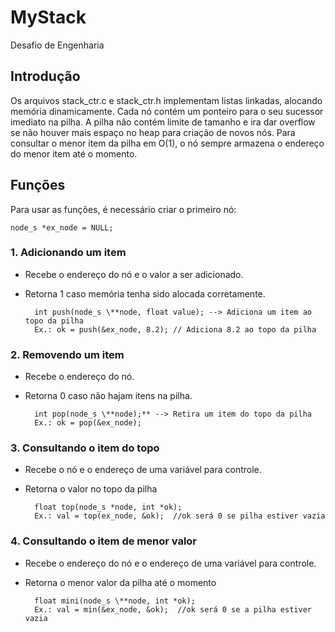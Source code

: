 # MyStack
Desafio de Engenharia

## Introdução

Os arquivos stack_ctr.c e stack_ctr.h implementam listas linkadas, alocando memória dinamicamente. Cada nó contém um ponteiro para o seu sucessor imediato na pilha. A pilha não contém limite de tamanho e ira dar overflow se não houver mais espaço no heap para criação de novos nós. 
Para consultar o menor item da pilha em O(1), o nó sempre armazena o endereço do menor item até o momento.

## Funções 

Para usar as funções, é necessário criar o primeiro nó:

    node_s *ex_node = NULL;

### 1. Adicionando um item

+ Recebe o endereço do nó e o valor a ser adicionado.
+ Retorna 1 caso memória tenha sido alocada corretamente.

        int push(node_s \**node, float value); --> Adiciona um item ao topo da pilha
        Ex.: ok = push(&ex_node, 8.2); // Adiciona 8.2 ao topo da pilha 
        
### 2. Removendo um item

+ Recebe o endereço do nó.
+ Retorna 0 caso não hajam itens na pilha.

        int pop(node_s \**node);** --> Retira um item do topo da pilha
        Ex.: ok = pop(&ex_node); 


### 3. Consultando o item do topo 
 
+ Recebe o nó e o endereço de uma variável para controle.
+ Retorna o valor no topo da pilha

        float top(node_s *node, int *ok);
        Ex.: val = top(ex_node, &ok);  //ok será 0 se pilha estiver vazia



### 4. Consultando o item de menor valor

+ Recebe o endereço do nó e o endereço de uma variável para controle.
+ Retorna o menor valor da pilha até o momento

        float mini(node_s \**node, int *ok);    
        Ex.: val = min(&ex_node, &ok);  //ok será 0 se a pilha estiver vazia




